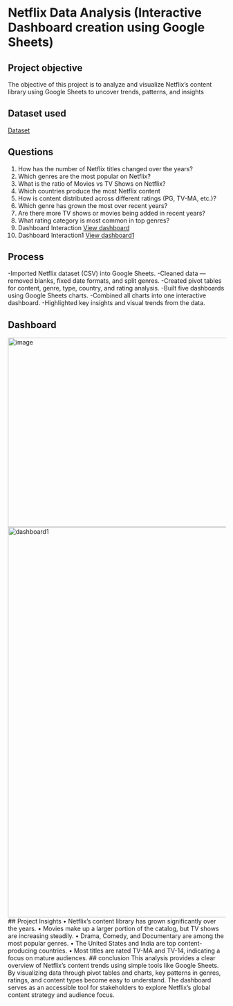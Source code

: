 # Netflix Data Analysis (Interactive Dashboard creation using Google Sheets)
## Project objective
The objective of this project is to analyze and visualize Netflix’s content library using Google Sheets to uncover trends, patterns, and insights
## Dataset used
<a href="https://github.com/Akash446-RM/Data-Analysis-Dashboard/blob/main/netflix_titles%20-%20data.csv">Dataset</a>
## Questions
1.	How has the number of Netflix titles changed over the years? 
2.	Which genres are the most popular on Netflix? 
3.	What is the ratio of Movies vs TV Shows on Netflix? 
4.	Which countries produce the most Netflix content
5.	How is content distributed across different ratings (PG, TV-MA, etc.)? 
6.	Which genre has grown the most over recent years? 
7.	Are there more TV shows or movies being added in recent years? 
8.	What rating category is most common in top genres?
9.	Dashboard Interaction <a href="https://github.com/Akash446-RM/Data-Analysis-Dashboard/blob/main/dashboard.png">View dashboard</a>
10.	Dashboard Interaction1 <a href="https://github.com/Akash446-RM/Data-Analysis-Dashboard/blob/main/dashboard1.png"> View dashboard1</a>

## Process
-Imported Netflix dataset (CSV) into Google Sheets.
-Cleaned data — removed blanks, fixed date formats, and split genres.
-Created pivot tables for content, genre, type, country, and rating analysis.
-Built five dashboards using Google Sheets charts.
-Combined all charts into one interactive dashboard.
-Highlighted key insights and visual trends from the data.
## Dashboard
<img width="940" height="437" alt="image" src="https://github.com/user-attachments/assets/d487289e-d9bc-429d-8227-6af73da5a4a2" />
<img width="1912" height="901" alt="dashboard1" src="https://github.com/user-attachments/assets/e5c043c9-7c80-45bf-ba88-6e0af687e720" />
## Project Insights
•	Netflix’s content library has grown significantly over the years.
•	Movies make up a larger portion of the catalog, but TV shows are increasing steadily.
•	Drama, Comedy, and Documentary are among the most popular genres.
•	The United States and India are top content-producing countries.
•	Most titles are rated TV-MA and TV-14, indicating a focus on mature audiences.
## conclusion
This analysis provides a clear overview of Netflix’s content trends using simple tools like Google Sheets.
By visualizing data through pivot tables and charts, key patterns in genres, ratings, and content types become easy to understand.
The dashboard serves as an accessible tool for stakeholders to explore Netflix’s global content strategy and audience focus.

